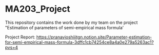 # MA203_Project
This repository contains the work done by my team on the project "Estimation of parameters of semi-empirical mass formula'

Project Report:
https://pranavjoshiiitgn.notion.site/Parameter-estimation-for-semi-empirical-mass-formula-3dffc1cb74254ce8a4a0e279a5263ac1?pvs=4
